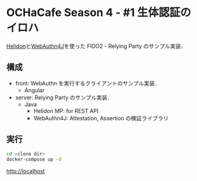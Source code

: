 # OCHaCafe Season 4 - #1 生体認証のイロハ

[Helidon](https://helidon.io/)と[WebAuthn4J](https://webauthn4j.github.io/webauthn4j/ja/)を使った FIDO2 - Relying Party のサンプル実装．

## 構成

- front: WebAuthn を実行するクライアントのサンプル実装．
  - Angular
- server: Relying Party のサンプル実装．
  - Java
    - Helidon MP: for REST API
    - WebAuthn4J: Attestation, Assertion の検証ライブラリ

## 実行

```bash
cd <clone dir>
docker-compose up -d
```

[http://localhost](http://localhost)
